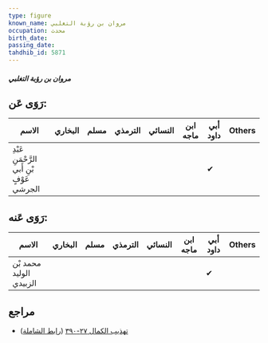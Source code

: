 ```yaml
---
type: figure
known_name: مروان بن رؤبة التغلبي
occupation: محدث
birth_date:
passing_date:
tahdhib_id: 5871
---
```

##### مروان بن رؤبة التغلبي

## رَوَى عَن:
| الاسم                                      | البخاري | مسلم | الترمذي | النسائي | ابن ماجه | أبي داود | Others |
| ------------------------------------------ | ------- | ---- | ------- | ------- | -------- | -------- | ------ |
| عَبْدِ الرَّحْمَنِ بْنِ أَبي عَوْفٍ الجرشي |         |      |         |         |          | ✔        |        |
## رَوَى عَنه:
| الاسم                   | البخاري | مسلم | الترمذي | النسائي | ابن ماجه | أبي داود | Others |
| ----------------------- | ------- | ---- | ------- | ------- | -------- | -------- | ------ |
| محمد بْن الوليد الزبيدي |         |      |         |         |          | ✔        |        |
## مراجع
- [تهذيب الكمال ٢٧-٣٩٠](obsidian://open?vault=Tahdhib-al-Kamal&file=Figures/٥٨٧١-مروان%20بن%20رؤبة%20التغلبي) ([رابط الشاملة](https://shamela.ws/book/3722/14779))